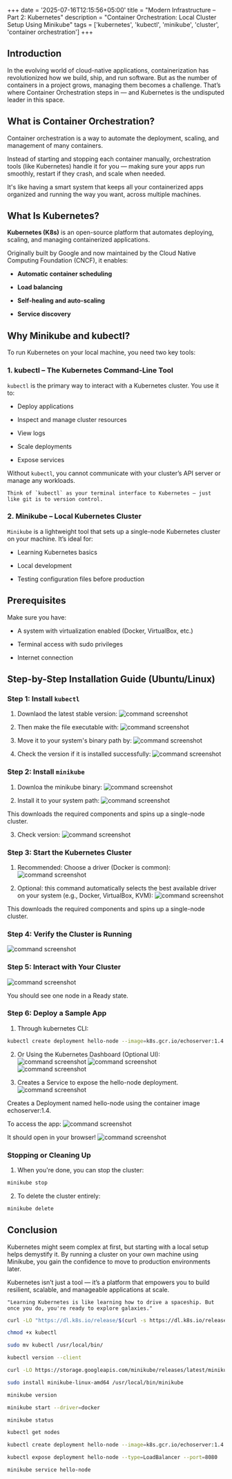 +++
date = '2025-07-16T12:15:56+05:00'
title = "Modern Infrastructure – Part 2: Kubernetes"
description = "Container Orchestration: Local Cluster Setup Using Minikube"
tags = ['kubernetes', 'kubectl', 'minikube', 'cluster', 'container orchestration']
+++

## Introduction

In the evolving world of cloud-native applications, containerization has revolutionized how we build, ship, and run software. But as the number of containers in a project grows, managing them becomes a challenge. That’s where Container Orchestration steps in — and Kubernetes is the undisputed leader in this space.

## What is Container Orchestration?

Container orchestration is a way to automate the deployment, scaling, and management of many containers.

Instead of starting and stopping each container manually, orchestration tools (like Kubernetes) handle it for you — making sure your apps run smoothly, restart if they crash, and scale when needed.

It's like having a smart system that keeps all your containerized apps organized and running the way you want, across multiple machines.

## What Is Kubernetes?

**Kubernetes (K8s)** is an open-source platform that automates deploying, scaling, and managing containerized applications.

Originally built by Google and now maintained by the Cloud Native Computing Foundation (CNCF), it enables:

 - **Automatic container scheduling**

 -  **Load balancing**

 -  **Self-healing and auto-scaling**

 -  **Service discovery**

## Why Minikube and kubectl?

To run Kubernetes on your local machine, you need two key tools:

### 1. kubectl – The Kubernetes Command-Line Tool

`kubectl` is the primary way to interact with a Kubernetes cluster. You use it to:

  -  Deploy applications

  -  Inspect and manage cluster resources

  -  View logs

  -  Scale deployments

  -  Expose services

Without `kubectl`, you cannot communicate with your cluster’s API server or manage any workloads.

    Think of `kubectl` as your terminal interface to Kubernetes — just like git is to version control.

### 2. Minikube – Local Kubernetes Cluster

`Minikube` is a lightweight tool that sets up a single-node Kubernetes cluster on your machine. It’s ideal for:

  -  Learning Kubernetes basics

  -  Local development

  -  Testing configuration files before production
  

## Prerequisites

Make sure you have:

  -  A system with virtualization enabled (Docker, VirtualBox, etc.)

  -  Terminal access with sudo privileges

  -  Internet connection

## Step-by-Step Installation Guide (Ubuntu/Linux)

### Step 1: Install `kubectl`

1. Downlaod the latest stable version:
![command screenshot](/kubernetes/s1.png)

2. Then make the file executable with:
![command screenshot](/kubernetes/s2.png)

3. Move it to your system's binary path by: 
![command screenshot](/kubernetes/s3.png)

4. Check the version if it is installed successfully:
![command screenshot](/kubernetes/s4.png)

### Step 2: Install `minikube`

1. Downloa the minikube binary:
![command screenshot](/kubernetes/s5.png)

2. Install it to your system path:
![command screenshot](/kubernetes/s5.png)

This downloads the required components and spins up a single-node cluster.

3. Check version:
![command screenshot](/kubernetes/s6.png)

### Step 3: Start the Kubernetes Cluster

1. Recommended: Choose a driver (Docker is common): 
![command screenshot](/kubernetes/s8.png)

2. Optional: this command automatically selects the best available driver on your system (e.g., Docker, VirtualBox, KVM):
![command screenshot](/kubernetes/s9.png)

This downloads the required components and spins up a single-node cluster.

### Step 4: Verify the Cluster is Running

![command screenshot](/kubernetes/s10.png)

### Step 5: Interact with Your Cluster

![command screenshot](/kubernetes/s11.png)

You should see one node in a Ready state.

### Step 6: Deploy a Sample App

1. Through kubernetes CLI:
```bash
kubectl create deployment hello-node --image=k8s.gcr.io/echoserver:1.4
```
2. Or Using the Kubernetes Dashboard (Optional UI):
![command screenshot](/kubernetes/sa.png)
![command screenshot](/kubernetes/sb.png)
![command screenshot](/kubernetes/sc.png)

3. Creates a Service to expose the hello-node deployment.
![command screenshot](/kubernetes/se.png)



Creates a Deployment named hello-node using the container image echoserver:1.4.



To access the app:
![command screenshot](/kubernetes/sg.png)

It should open in your browser!
![command screenshot](/kubernetes/sh.png)

### Stopping or Cleaning Up

1. When you're done, you can stop the cluster:
```bash
minikube stop
```
2. To delete the cluster entirely:
```bash
minikube delete
```

## Conclusion

Kubernetes might seem complex at first, but starting with a local setup helps demystify it. By running a cluster on your own machine using Minikube, you gain the confidence to move to production environments later.

Kubernetes isn’t just a tool — it’s a platform that empowers you to build resilient, scalable, and manageable applications at scale.

    "Learning Kubernetes is like learning how to drive a spaceship. But once you do, you're ready to explore galaxies."

```bash
curl -LO "https://dl.k8s.io/release/$(curl -s https://dl.k8s.io/release/stable.txt)/bin/linux/amd64/kubectl"

chmod +x kubectl

sudo mv kubectl /usr/local/bin/

kubectl version --client

curl -LO https://storage.googleapis.com/minikube/releases/latest/minikube-linux-amd64

sudo install minikube-linux-amd64 /usr/local/bin/minikube

minikube version

minikube start --driver=docker

minikube status

kubectl get nodes

kubectl create deployment hello-node --image=k8s.gcr.io/echoserver:1.4

kubectl expose deployment hello-node --type=LoadBalancer --port=8080

minikube service hello-node


```